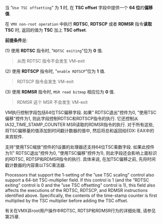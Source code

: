 
当 ”`Use TSC offsetting`" 为 **1** 时, 在 **TSC offset** 字段中提供一个 **64 位**的**偏移值**.

在 `VMX non-root operation` 中执行 **RDTSC**, **RDTSCP** 或者 **RDMSR** 指令**读取 TSC** 时, 返回的值为 **TSC** 加上 **TSC offset**.

**前提条件**是:

(1) 使用 **RDTSC** 指令时, ”`RDTSC exiting`"位为 **0** 值.

> 从而 RDTSC 指令不会发生 VM-exit

(2) 使用 **RDTSCP** 指令时, ”`enable RDTSCP`”位为 **1** 值.

> RDTSCP 指令会发生 VM-exit

(3) 使用 **RDMSR** 指令时, `MSR read bitmap` 相应位为 **0** 值.

> RDMSR 这个 MSR 不会发生 VM-exit



VM执行控制字段包括64位TSC偏移字段. 如果” RDTSC退出"控件为0, ”使用TSC偏移"控件为1, 则此字段控制RDTSC和RDTSCP指令的执行. 它还控制从IA32_TIME_STAMP_COUNTER MSR读取的RDMSR指令的执行. 对于所有这些, 将TSC偏移量的值添加到时间戳计数器的值中, 然后将总和返回给EDX: EAX中的来宾软件. 

支持”使用TSC缩放"控件的1设置的处理器还支持64位TSC乘数字段. 如果此控件为1(” RDTSC退出"控件为0, ”使用TSC偏移"控件为1), 则此字段还会影响上面标识的RDTSC, RDTSP和RDMSR指令的执行. 具体来说, 在加TSC偏移之前, 先将时间戳计数器的内容乘以TSC乘法器. 


Processors that support the 1-setting of the ”use TSC scaling" control also support a 64-bit TSC-multiplier field. If this control is 1 (and the ”RDTSC exiting" control is 0 and the ”use TSC offsetting" control is 1), this field also affects the executions of the RDTSC, RDTSCP, and RDMSR instructions identified above. Specifically, the contents of the time-stamp counter is first multiplied by the TSC multiplier before adding the TSC offset.

有关在VMX非root用户操作中RDTSC, RDTSP和RDMSR行为的详细处理, 请参见第25章. 